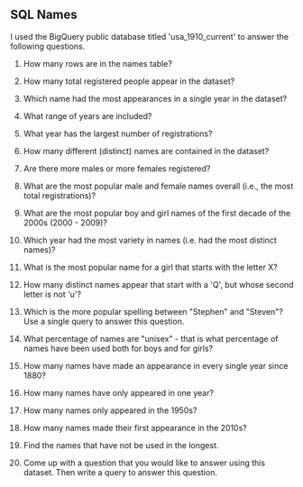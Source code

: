 ## SQL Names

I used the BigQuery public database titled 'usa_1910_current' to answer the following questions. 

1. How many rows are in the names table?

2. How many total registered people appear in the dataset?

3. Which name had the most appearances in a single year in the dataset?

4. What range of years are included?

5. What year has the largest number of registrations?

6. How many different (distinct) names are contained in the dataset?

7. Are there more males or more females registered?

8. What are the most popular male and female names overall (i.e., the most total registrations)?

9. What are the most popular boy and girl names of the first decade of the 2000s (2000 - 2009)?

10. Which year had the most variety in names (i.e. had the most distinct names)?

11. What is the most popular name for a girl that starts with the letter X?

12. How many distinct names appear that start with a 'Q', but whose second letter is not 'u'?

13. Which is the more popular spelling between "Stephen" and "Steven"? Use a single query to answer this question.

14. What percentage of names are "unisex" - that is what percentage of names have been used both for boys and for girls?

15. How many names have made an appearance in every single year since 1880?

16. How many names have only appeared in one year?

17. How many names only appeared in the 1950s?

18. How many names made their first appearance in the 2010s?

19. Find the names that have not be used in the longest.

20. Come up with a question that you would like to answer using this dataset. Then write a query to answer this question.
